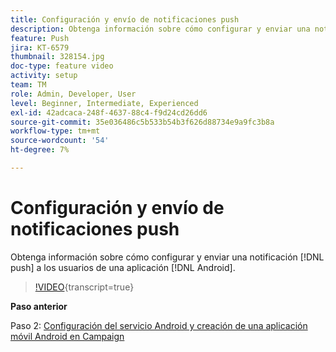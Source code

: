 ```yaml
---
title: Configuración y envío de notificaciones push
description: Obtenga información sobre cómo configurar y enviar una notificación push a usuarios de aplicaciones Android.
feature: Push
jira: KT-6579
thumbnail: 328154.jpg
doc-type: feature video
activity: setup
team: TM
role: Admin, Developer, User
level: Beginner, Intermediate, Experienced
exl-id: 42adcaca-248f-4637-88c4-f9d24cd26dd6
source-git-commit: 35e036486c5b533b54b3f626d88734e9a9fc3b8a
workflow-type: tm+mt
source-wordcount: '54'
ht-degree: 7%

---
```


# Configuración y envío de notificaciones push

Obtenga información sobre cómo configurar y enviar una notificación [!DNL push] a los usuarios de una aplicación [!DNL Android].

>[!VIDEO](https://video.tv.adobe.com/v/340717?quality=12&learn=on&captions=spa){transcript=true}

**Paso anterior**

Paso 2: [Configuración del servicio Android y creación de una aplicación móvil Android en Campaign](/help/tutorial-getting-started-with-push-notifications-for-android/configuring-an-android-service-in-campaign.md)


